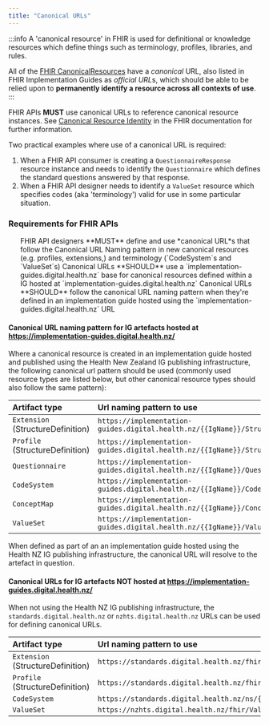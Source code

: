 ```yaml
---
title: "Canonical URLs"
---
```


:::info
A 'canonical resource' in FHIR is used for definitional or knowledge resources which define things such as terminology, profiles, libraries, and rules. 

All of the [FHIR CanonicalResources](https://hl7.org/fhir/canonicalresource.html#bnr) have a *canonical* URL, also listed in FHIR Implementation Guides as *official URL*s, which should be able to be relied upon to **permanently identify a resource across all contexts of use**.
:::

<ApiStandard id="HNZAS_MUST_USE_CANONICAL_URLS_FOR_RESOURCE_REFERENCES" type="MUST" toolTip="FHIR APIs MUST use canonical URLs to reference canonical resource instances. See Canonical Resource Identity in the FHIR documentation for further information.">FHIR APIs **MUST** use canonical URLs to reference canonical resource instances. See [Canonical Resource Identity](https://hl7.org/fhir/R4B/resource.html#canonical) in the FHIR documentation for further information.</ApiStandard>

Two practical examples where use of a canonical URL is required:

1. When a FHIR API consumer is creating a `QuestionnaireResponse` resource instance and needs to identify the `Questionnaire` which defines the standard questions answered by that response.
2. When a FHIR API designer needs to identify a `ValueSet` resource which specifies codes (aka 'terminology') valid for use in some particular situation.

### Requirements for FHIR APIs

<ol>
<ApiStandard id="HNZAS_MUST_DEFINE_AND_USE_CANONICAL_URLS" type="MUST" toolTip="FHIR API designers MUST define and use recognised canonical URLs in new definitions (profiles and extensions) and terminology (CodeSystems and ValueSets)." wrapper='li'>FHIR API designers **MUST** define and use *canonical URL*s that follow the Canonical URL Naming pattern in new canonical resources (e.g. profiles, extensions,) and terminology (`CodeSystem`s and `ValueSet`s)</ApiStandard>
<ApiStandard id="HNZAS_SHOULD_USE_STANDARDS_DIGITAL_HEALTH_NZ_BASE" type="SHOULD" toolTip="Canonical URLs SHOULD use an implementation-guides.digital.health.nz base for canonical resources defined within an IG hosted at implementation-guides.digital.health.nz." wrapper='li'>Canonical URLs **SHOULD** use a `implementation-guides.digital.health.nz` base for canonical resources defined within a IG hosted at `implementation-guides.digital.health.nz`</ApiStandard>
<ApiStandard id="HNZAS_SHOULD_FOLLOW_CANONICAL_NAMING_PATTERN" type="SHOULD" toolTip="Canonical URLs SHOULD should follow the canonical URL naming pattern when they're defined in an implementation guide hosted using the https://implementation-guides.digital.health.nz URL." wrapper='li'>Canonical URLs **SHOULD** follow the canonical URL naming pattern when they're defined in an implementation guide hosted using the `implementation-guides.digital.health.nz` URL</ApiStandard>
</ol>

#### Canonical URL naming pattern for IG artefacts hosted at https://implementation-guides.digital.health.nz/

Where a canonical resource is created in an implementation guide hosted and published using the Health New Zealand IG publishing infrastructure, the following canonical url pattern should be used (commonly used resource types are listed below, but other canonical resource types should also follow the same pattern):  

| Artifact type | Url naming pattern to use |  
| :---------------- | :--------------------------------------------------------------------------------------- |  
| `Extension` (StructureDefinition) | `https://implementation-guides.digital.health.nz/{{IgName}}/StructureDefinition/{{ExtensionName}}` |
| `Profile` (StructureDefinition) | `https://implementation-guides.digital.health.nz/{{IgName}}/StructureDefinition/{{ProfileName}}` |
| `Questionnaire` | `https://implementation-guides.digital.health.nz/{{IgName}}/Questionnaire/{{QuestionnaireName}}` |
| `CodeSystem` | `https://implementation-guides.digital.health.nz/{{IgName}}/CodeSystem/{{CodeSystemName}}` |
| `ConceptMap` | `https://implementation-guides.digital.health.nz/{{IgName}}/ConceptMap/{{ConceptMapName}}` |
| `ValueSet` | `https://implementation-guides.digital.health.nz/{{IgName}}/ValueSet/{{ValueSetName}}` |

When defined as part of an an implementation guide hosted using the Health NZ IG publishing infrastructure, the canonical URL will resolve to the artefact in question. 

#### Canonical URLs for IG artefacts **NOT** hosted at https://implementation-guides.digital.health.nz/

When not using the Health NZ IG publishing infrastructure, the `standards.digital.health.nz` or `nzhts.digital.health.nz` URLs can be used for defining canonical URLs. 

| Artifact type | Url naming pattern to use |  
| :---------------- | :--------------------------------------------------------------------------------------- |  
| `Extension` (StructureDefinition) | `https://standards.digital.health.nz/fhir/StructureDefinition/{{ExtensionName}}` |
| `Profile` (StructureDefinition) | `https://standards.digital.health.nz/fhir/StructureDefinition/{{ProfileName}}` |
| `CodeSystem` | `https://standards.digital.health.nz/ns/{{CodeSystemName}}-code` |
| `ValueSet` | `https://nzhts.digital.health.nz/fhir/ValueSet/{{ValueSetName}}` |

